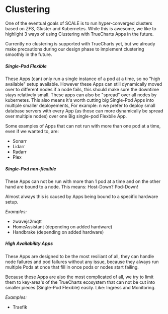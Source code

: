# Clustering

One of the eventual goals of SCALE is to run hyper-converged clusters based on ZFS, Gluster and Kubernetes. 
While this is awesome, we like to highlight 3 ways of using Clustering with TrueCharts Apps in the future.

Currently no clustering is supported with TrueCharts yet, but we already make precautions during our design phase to implement clustering smoothly in the future.



##### Single-Pod Flexible

These Apps (can) only run a single instance of a pod at a time, so no "high available" setup available. However these Apps can still dynamically moved over to different nodes if a node fails, this should make sure the downtime stays relatively small.
These apps can also be "spread" over all nodes by kubernetes. This also means it's worth cutting big Single-Pod Apps into multiple smaller deployements, For example: n we prefer to deploy small database servers with every App (as those can more dynamically be spread over multiple nodes) over one Big single-pod Flexbile App.

Some examples of Apps that can not run with more than one pod at a time, even if we wanted to, are:

- Sonarr
- Lidarr
- Radarr
- Plex



##### Single-Pod non-flexible

These Apps can not be run with more than 1 pod at a time and on the other hand are bound to a node.
This means: Host-Down? Pod-Down!

Almost always this is caused by Apps being bound to a specific hardware setup.

*Examples:*

- zwavejs2mqtt
- HomeAssistant (depending on added hardware)
- Handbrake (depending on added hardware)



##### High Availability Apps

These Apps are designed to be the most resiliant of all, they can handle node failures and pod failures without any issue, because they always run multiple Pods at once that fill in once pods or nodes start failing.

Because these Apps are also the most complicated of all, we try to limit them to key-area's of the TrueCharts ecosystem that can not be cut into smaller pieces (Single-Pod Flexible) easily. Like: Ingress and Monitoring.

*Examples:*


- Traefik